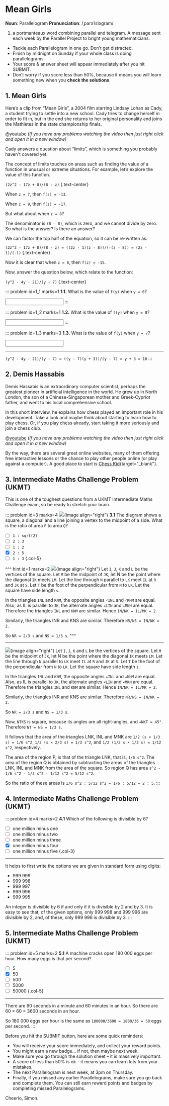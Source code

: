 # Mean Girls

<div class="dictionary">

__Noun__: Parallelogram
__Pronunciation__: /ˌparəˈlɛləɡram/

1. a portmanteaux word combining parallel and telegram. A message sent each
week by the Parallel Project to bright young mathematicians.

</div>

*	Tackle each Parallelogram in one go. Don’t get distracted.
*	Finish by midnight on Sunday if your whole class is doing parallelograms.
*	Your score & answer sheet will appear immediately after you hit SUBMIT.
*	Don’t worry if you score less than 50%, because it means you will learn something new when you __check the solutions__.


## 1. Mean Girls

Here’s a clip from “Mean Girls”, a 2004 film starring Lindsay Lohan as Cady, a student trying to settle into a new school. Cady tries to change herself in order to fit in, but in the end she returns to her original personality and joins the Mathletes in the state championship finals.

@[youtube](oDAKKQuBtDo?rel=0) _(If you have any problems watching the video then just right click and open it in a new window)_

Cady answers a question about “limits”, which is something you probably haven't covered yet.  

The concept of limits touches on areas such as finding the value of a function in unusual or extreme situations. For example, let’s explore the value of this function.

`(2z^2 - 17z + 8)/(8 - z)`
{.text-center}

When `z = 7`,  then `f(z) = -13`.  

When `z = 9`,  then `f(z) = -17`.  

But what about when `z = 8`?  

The denominator is `(8 – 8)`, which is zero, and we cannot divide by zero. So what is the answer? Is there an answer?  

We can factor the top half of the equation, so it can be re-written as:

`(2z^2 - 17z + 8)/(8 - z) = ((2z - 1)(z - 8))/(-(z - 8)) = (2z - 1)/(-1)`
{.text-center}

Now it is clear that when `z = 8`, then `f(z) = -15`.  

Now, answer the question below, which relate to the function:

`(y^2 - 4y - 21)/(y - 7)`
{.text-center}

::: problem id=1_1 marks=1
__1.1.__ What is the value of `f(y)` when `y = 6`?

<input type="number" solution="9"/>  
:::

::: problem id=1_2 marks=1
__1.2.__ What is the value of `f(y)` when `y = 8`?

<input type="number" solution="11"/>  
:::

::: problem id=1_3 marks=3
__1.3.__ What is the value of `f(y)` when `y = 7`?

<input type="number" solution="10"/>  

---

`(y^2 - 4y - 21)/(y - 7) = ((y - 7)(y + 3))/(y - 7) = y + 3 = 10`
:::


## 2. Demis Hassabis

Demis Hassabis is an extraordinary computer scientist, perhaps the greatest pioneer in artificial intelligence in the world. He grew up in North London, the son of a Chinese-Singaporean mother and Greek-Cypriot father, and went to his local comprehensive school.  

In this short interview, he explains how chess played an important role in his development. Take a look and maybe think about starting to learn how to play chess. Or, if you play chess already, start taking it more seriously and join a chess club.

@[youtube](nIinTq6KqvM?rel=0) _(If you have any problems watching the video then just right click and open it in a new window)_

By the way, there are several great online websites, many of them offering free interactive lessons or the chance to play other people online (or play against a computer). A good place to start is [Chess Kid](https://www.chesskid.com/){target="_blank"}.


## 3. Intermediate Maths Challenge Problem (UKMT)
<!--- 2011 (25) --->

This is one of the toughest questions from a UKMT Intermediate Maths Challenge exam, so be ready to stretch your brain.

::: problem id=3 marks=4
![](/resources/9-18-mean-girls/3-square.jpg){image align="right"}
__3.1__  The diagram shows a square, a diagonal and a line joining a vertex to the midpoint of a side. What is the ratio of area `P` to area `Q`?

* [ ] `1 : sqrt(2)`
* [ ] `2 : 3`
* [ ] `1 : 2`
* [x] `2 : 5`
* [ ] `1 : 3`
{.col-5}

^^^ hint id=1 marks=2
![](/resources/9-18-mean-girls/3-square-answer.jpg){image align="right"}
Let `I`, `J`, `K` and `L` be the vertices of the square. Let `M` be the midpoint of `JK`, let N be the point where the diagonal `IK` meets `LM`. Let the line through `N` parallel to `LK` meet `IL` at `R` and `JK` at `S`. Let `T` be the foot of the perpendicular from `N` to `LK`. Let the square have side length `s`.

In the triangles `INL` and `KNM`, the opposite angles `∠INL` and `∠KNM` are equal. Also, as IL is parallel to `JK`, the alternate angles `∠LIN` and `∠MKN` are equal. Therefore the triangles `INL` and `KNM` are similar. Hence `IN/NK = IL/MK = 2`.

Similarly, the triangles INR and KNS are similar. Therefore `NR/NS = IN/NK = 2`.

So `NR = 2/3 s` and `NS = 1/3 s`.
^^^

---

![](/resources/9-18-mean-girls/3-square-answer.jpg){image align="right"}
Let `I`, `J`, `K` and `L` be the vertices of the square. Let `M` be the midpoint of `JK`, let N be the point where the diagonal `IK` meets `LM`. Let the line through `N` parallel to `LK` meet `IL` at `R` and `JK` at `S`. Let `T` be the foot of the perpendicular from `N` to `LK`. Let the square have side length `s`.

In the triangles `INL` and `KNM`, the opposite angles `∠INL` and `∠KNM` are equal. Also, as IL is parallel to `JK`, the alternate angles `∠LIN` and `∠MKN` are equal. Therefore the triangles `INL` and `KNM` are similar. Hence `IN/NK = IL/MK = 2`.

Similarly, the triangles INR and KNS are similar. Therefore `NR/NS = IN/NK = 2`.

So `NR = 2/3 s` and `NS = 1/3 s`.

Now, `NTKS` is square, because its angles are all right-angles, and `∠NKT = 45°`. Therefore `NT = NS = 1/3 s`.

It follows that the area of the triangles LNK, INL and MNK are `1/2 (s × 1/3 s) = 1/6 s^2`, `1/2 (s × 2/3 s) = 1/3 s^2`, and `1/2 (1/2 s × 1/3 s) = 1/12 s^2`, respectively.  

The area of the region P, is that of the triangle LNK, that is, `1/6 s^2`. The area of the region Q is obtained by subtracting the areas of the triangles LNK, INL and MNK from the area of the square. So region Q has area `s^2 - 1/6 s^2 - 1/3 s^2 - 1/12 s^2 = 5/12 s^2`.  

So the ratio of these areas is `1/6 s^2 : 5/12 s^2 = 1/6 : 5/12 = 2 : 5`.
:::


## 4. Intermediate Maths Challenge Problem (UKMT)
<!--- 2013 (1) --->

::: problem id=4 marks=2
__4.1__  Which of the following is divisible by 6?

* [ ] one million minus one
* [ ] one million minus two
* [ ] one million minus three
* [x] one million minus four
* [ ] one million minus five
{.col-3}

---

It helps to first write the options we are given in standard form using digits:  

* 999 999
* 999 998
* 999 997
* 999 996
* 999 995

An integer is divisible by 6 if and only if it is divisible by 2 and by 3. It is easy to see that, of the given options, only 999 998 and 999 996 are divisible by 2, and, of these, only 999 996 is divisible by 3.
:::


## 5. Intermediate Maths Challenge Problem (UKMT)
<!--- 2013 (2) --->

::: problem id=5 marks=2
__5.1__  A machine cracks open 180 000 eggs per hour. How many eggs is that per second?

* [ ] 5
* [x] 50
* [ ] 500
* [ ] 5000
* [ ] 50000
{.col-5}

---

There are 60 seconds in a minute and 60 minutes in an hour. So there are 60 × 60 = 3600 seconds in an hour.

So 180 000 eggs per hour is the same as `180000/3600 = 1800/36 = 50` eggs per second.
:::




Before you hit the SUBMIT button, here are some quick reminders:

*	You will receive your score immediately, and collect your reward points.
*	You might earn a new badge... if not, then maybe next week.
*	Make sure you go through the solution sheet – it is massively important.
*	A score of less than 50% is ok – it means you can learn lots from your mistakes.
*	The next Parallelogram is next week, at 3pm on Thursday.
*	Finally, if you missed any earlier Parallelograms, make sure you go back and complete them. You can still earn reward points and badges by completing missed Parallelograms.

Cheerio,
Simon.
